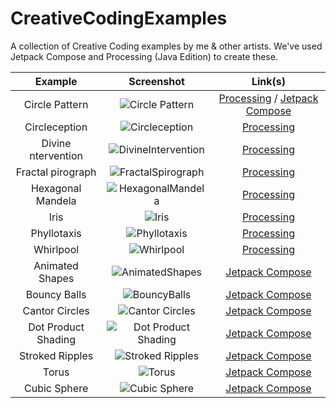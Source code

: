 # CreativeCodingExamples

A collection of Creative Coding examples by me & other artists. We've used Jetpack Compose and Processing (Java Edition) to create these.


| Example | Screenshot | Link(s)  |
| :---:   | :-: | :-: |
| Circle Pattern | ![Circle Pattern](https://user-images.githubusercontent.com/46375353/179366829-64cd405a-9100-42b7-a1e0-e3320285f56c.png) | [Processing](https://github.com/thelumiereguy/CreativeCodingExamples/blob/master/processing/src/main/kotlin/dev/thelumiereguy/examples/circle_pattern/CirclePattern.kt) / [Jetpack Compose](https://github.com/thelumiereguy/CreativeCodingExamples/blob/master/jetpack-compose/src/main/java/dev/thelumiereguy/creative_coding_compose/examples/circle_pattern/DrawCirclePatternComposable.kt) |
| Circleception | ![Circleception](https://user-images.githubusercontent.com/46375353/179367087-85e7421b-b513-4da0-b6f6-681bcd4e477d.png) | [Processing](https://github.com/thelumiereguy/CreativeCodingExamples/blob/master/processing/src/main/kotlin/dev/thelumiereguy/examples/circleception/Circleception.kt) |
| Divine ntervention | ![DivineIntervention](https://user-images.githubusercontent.com/46375353/179367322-707adf6a-3974-4163-be93-ce4be088a96d.png) | [Processing](https://github.com/thelumiereguy/CreativeCodingExamples/blob/master/processing/src/main/kotlin/dev/thelumiereguy/examples/divine_intervention/DivineIntervention.kt) |
| Fractal pirograph | ![FractalSpirograph](https://user-images.githubusercontent.com/46375353/179367414-269f33f1-70be-4b5b-ac15-b163190be50e.png) | [Processing](https://github.com/thelumiereguy/CreativeCodingExamples/blob/master/processing/src/main/kotlin/dev/thelumiereguy/examples/fractal_spiralograph/FractalSpirograph.kt) |
| Hexagonal Mandela | ![HexagonalMandela](https://user-images.githubusercontent.com/46375353/179367484-ec5fdaae-6bce-40c8-8d85-4b5686669a26.png) | [Processing](https://github.com/thelumiereguy/CreativeCodingExamples/blob/master/processing/src/main/kotlin/dev/thelumiereguy/examples/hexagonal_mandela/HexagonalMandela.kt)|
| Iris | ![Iris](https://user-images.githubusercontent.com/46375353/179367667-cd1b3dba-6bdb-4db9-84c8-478bf1c4bfb8.png) | [Processing](https://github.com/thelumiereguy/CreativeCodingExamples/blob/master/processing/src/main/kotlin/dev/thelumiereguy/examples/iris/Iris.kt)|
| Phyllotaxis | ![Phyllotaxis](https://user-images.githubusercontent.com/46375353/179415678-b0a9a4db-4cdd-4a4f-8fdb-ba641a8b4630.png) | [Processing](https://github.com/thelumiereguy/CreativeCodingExamples/blob/master/processing/src/main/kotlin/dev/thelumiereguy/examples/phyllotaxis/Phyllotaxis.kt)|
| Whirlpool | ![Whirlpool](https://user-images.githubusercontent.com/46375353/179419156-b761c125-6e90-43f1-beb1-0f2d146579fc.png) | [Processing](https://github.com/thelumiereguy/CreativeCodingExamples/blob/master/processing/src/main/kotlin/dev/thelumiereguy/examples/whirlpool/Whirlpool.kt)|
| Animated Shapes | ![AnimatedShapes](https://user-images.githubusercontent.com/46375353/180615046-350a6bb4-5a2b-4c6e-8afb-621a099decb6.png) | [Jetpack Compose](https://github.com/thelumiereguy/CreativeCodingExamples/blob/5b445fe655e11224078b8c21891dcb21498d08d2/jetpack-compose/src/main/java/dev/thelumiereguy/creative_coding_compose/examples/animated_shapes/AnimatedShapes.kt#L80)|
| Bouncy Balls | ![BouncyBalls](https://user-images.githubusercontent.com/46375353/180617883-ec901aaf-30b6-4f90-a574-24dbd0fec9c5.png) | [Jetpack Compose](https://github.com/thelumiereguy/CreativeCodingExamples/blob/master/jetpack-compose/src/main/java/dev/thelumiereguy/creative_coding_compose/examples/bouncy_balls_sound/BouncyBalls.kt)|
| Cantor Circles | ![Cantor Circles](https://user-images.githubusercontent.com/46375353/180618092-ba3cd911-8056-4213-b917-0e1c5c64f072.png) | [Jetpack Compose](https://github.com/thelumiereguy/CreativeCodingExamples/blob/master/jetpack-compose/src/main/java/dev/thelumiereguy/creative_coding_compose/examples/cantor_circles/CantorCirclePattern.kt)|
| Dot Product Shading | ![Dot Product Shading](https://user-images.githubusercontent.com/46375353/180618953-d41e0336-5a25-4c74-b220-63026b5a5f05.png) | [Jetpack Compose](https://github.com/thelumiereguy/CreativeCodingExamples/blob/master/jetpack-compose/src/main/java/dev/thelumiereguy/creative_coding_compose/examples/dot_product_shading/DotProductShading.kt)|
| Stroked Ripples | ![Stroked Ripples](https://user-images.githubusercontent.com/46375353/180619124-c945242d-1fcf-48d7-9025-cbfbb04c4715.png) | [Jetpack Compose](https://github.com/thelumiereguy/CreativeCodingExamples/blob/master/jetpack-compose/src/main/java/dev/thelumiereguy/creative_coding_compose/examples/stroked_ripples/StrokedRipples.kt)|
| Torus | ![Torus](https://user-images.githubusercontent.com/46375353/180619244-1f412194-2963-45c9-8023-64392e554601.png) | [Jetpack Compose](https://github.com/thelumiereguy/CreativeCodingExamples/blob/master/jetpack-compose/src/main/java/dev/thelumiereguy/creative_coding_compose/examples/torus/Torus.kt)|
| Cubic Sphere | ![Cubic Sphere](https://user-images.githubusercontent.com/46375353/180620025-9a10a098-ca6f-4c3b-a570-ac5929faeda8.png) | [Jetpack Compose](https://github.com/thelumiereguy/CreativeCodingExamples/blob/master/jetpack-compose/src/main/java/dev/thelumiereguy/creative_coding_compose/examples/cubic_sphere/CubicSphere.kt)|


















